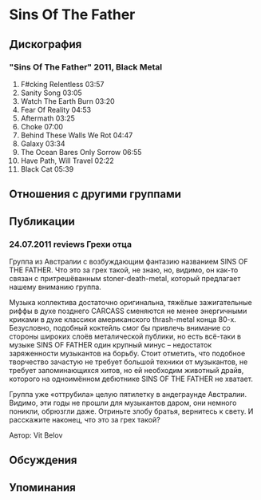 # Sins Of The Father



## Дискография

### "Sins Of The Father" 2011, Black Metal

1. F#cking Relentless  03:57   
2. Sanity Song  03:05    
3. Watch The Earth Burn  03:20    
4. Fear Of Reality  04:53   
5. Aftermath  03:25    
6. Choke  07:00    
7. Behind These Walls We Rot  04:47 
8. Galaxy  03:34   
9. The Ocean Bares Only Sorrow  06:55 
10. Have Path, Will Travel  02:22  
11. Black Cat  05:39 


## Отношения с другими группами


## Публикации

### 24.07.2011 reviews Грехи отца

<P>Группа из Австралии с возбуждающим фантазию названием SINS OF THE FATHER. Что это за грех такой, не знаю, но, видимо, он как-то связан с притрешёванным stoner-death-metal, который предлагает нашему вниманию группа.</P>
<P>Музыка коллектива достаточно оригинальна, тяжёлые зажигательные риффы в духе позднего CARCASS сменяются не менее энергичными криками в духе классики американского thrash-metal конца 80-х. Безусловно, подобный коктейль смог бы привлечь внимание со стороны широких слоёв металической публики, но есть всё-таки в музыке SINS OF FATHER один крупный минус – недостаток заряженности музыкантов на борьбу. Стоит отметить, что подобное творчество зачастую не требует большой техники от музыкантов, не требует запоминающихся хитов, но ей необходим животный драйв, которого на одноимённом дебютнике SINS OF THE FATHER не хватает.</P>
<P>Группа уже «оттрубила» целую пятилетку в андеграунде Австралии. Видимо, эти годы не прошли для музыкантов даром, они немного поникли, обрюзгли даже. Отриньте злобу братья, вернитесь к свету. И расскажите наконец, что это за грех такой?</P>
Автор: Vit Belov


## Обсуждения


## Упоминания

